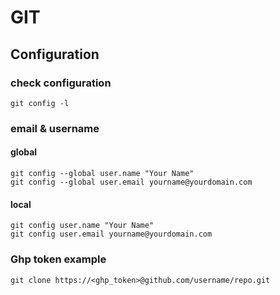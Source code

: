 # GIT

## Configuration

### check configuration

```
git config -l
```

### email & username

#### global

```
git config --global user.name "Your Name"
git config --global user.email yourname@yourdomain.com
```

#### local

```
git config user.name "Your Name"
git config user.email yourname@yourdomain.com
```

### Ghp token example

```
git clone https://<ghp_token>@github.com/username/repo.git
```
